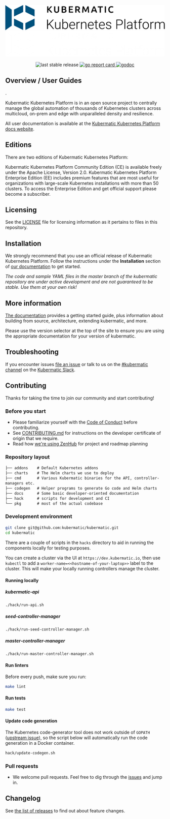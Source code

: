 <p align="center">
  <img src="docs/kkp-logo.png#gh-light-mode-only" width="700px" />
  <img src="docs/kkp-logo-dark.png#gh-dark-mode-only" width="700px" />
</p>

<p align="center">
  <img src="https://img.shields.io/github/v/release/kubermatic/kubermatic" alt="last stable release">

  <a href="https://goreportcard.com/report/k8c.io/kubermatic/v2">
    <img src="https://goreportcard.com/badge/k8c.io/kubermatic/v2" alt="go report card">
  </a>

  <a href="https://pkg.go.dev/k8c.io/kubermatic/v2">
    <img src="https://pkg.go.dev/badge/k8c.io/kubermatic/v2" alt="godoc">
  </a>
</p>

## Overview / User Guides

.

Kubermatic Kubernetes Platform is in an open source project to centrally manage the global automation of thousands of Kubernetes clusters across multicloud, on-prem and edge with unparalleled density and resilience.

All user documentation is available at the [Kubermatic Kubernetes Platform docs website][21].

## Editions

There are two editions of Kubermatic Kubernetes Platform:

Kubermatic Kubernetes Platform Community Edition (CE) is available freely under the Apache License, Version 2.0.
Kubermatic Kubernetes Platform Enterprise Edition (EE) includes premium features that are most useful for organizations with large-scale Kubernetes installations with more than 50 clusters. To access the Enterprise Edition and get official support please become a subscriber.

## Licensing

See the [LICENSE](LICENSE) file for licensing information as it pertains to files in this repository.

## Installation

We strongly recommend that you use an official release of Kubermatic Kubernetes Platform. Follow the instructions under the **Installation** section of [our documentation][21] to get started.

_The code and sample YAML files in the master branch of the kubermatic repository are under active development and are not guaranteed to be stable. Use them at your own risk!_

## More information

[The documentation][21] provides a getting started guide, plus information about building from source, architecture, extending kubermatic, and more.

Please use the version selector at the top of the site to ensure you are using the appropriate documentation for your version of kubermatic.

## Troubleshooting

If you encounter issues [file an issue][1] or talk to us on the [#kubermatic channel][12] on the [Kubermatic Slack][15].

## Contributing

Thanks for taking the time to join our community and start contributing!

### Before you start

* Please familiarize yourself with the [Code of Conduct][4] before contributing.
* See [CONTRIBUTING.md][2] for instructions on the developer certificate of origin that we require.
* Read how [we're using ZenHub][13] for project and roadmap planning

### Repository layout

```
├── addons    # Default Kubernetes addons
├── charts    # The Helm charts we use to deploy
├── cmd       # Various Kubermatic binaries for the API, controller-managers etc.
├── codegen   # Helper programs to generate Go code and Helm charts
├── docs      # Some basic developer-oriented documentation
├── hack      # scripts for development and CI
└── pkg       # most of the actual codebase
```

### Development environment

```bash
git clone git@github.com:kubermatic/kubermatic.git
cd kubermatic
```

There are a couple of scripts in the `hacks` directory to aid in running the components locally
for testing purposes.

You can create a cluster via the UI at `https://dev.kubermatic.io`, then use `kubectl` to add a
`worker-name=<<hostname-of-your-laptop>>` label to the cluster. This will make your locally
running controllers manage the cluster.

#### Running locally

##### kubermatic-api

```bash
./hack/run-api.sh
```

##### seed-controller-manager

```bash
./hack/run-seed-controller-manager.sh
```

##### master-controller-manager

```bash
./hack/run-master-controller-manager.sh
```

#### Run linters

Before every push, make sure you run:

```bash
make lint
```
#### Run tests

```bash
make test
```

#### Update code generation

The Kubernetes code-generator tool does not work outside of `GOPATH`
([upstream issue](https://github.com/kubernetes/kubernetes/issues/86753)), so the script
below will automatically run the code generation in a Docker container.

```bash
hack/update-codegen.sh
```

### Pull requests

* We welcome pull requests. Feel free to dig through the [issues][1] and jump in.

## Changelog

See [the list of releases][3] to find out about feature changes.

[1]: https://github.com/kubermatic/kubermatic/issues
[2]: https://github.com/kubermatic/kubermatic/blob/master/CONTRIBUTING.md
[3]: https://github.com/kubermatic/kubermatic/releases
[4]: https://github.com/kubermatic/kubermatic/blob/master/CODE_OF_CONDUCT.md

[12]: https://kubermatic.slack.com/messages/kubermatic
[13]: https://github.com/kubermatic/kubermatic/blob/master/Zenhub.md
[15]: http://slack.kubermatic.io/

[21]: https://docs.kubermatic.com/kubermatic/
